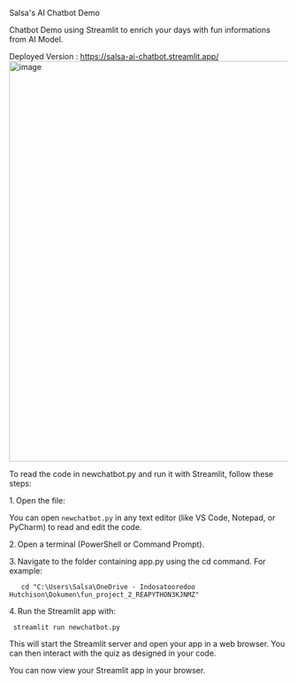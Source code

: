 Salsa's AI Chatbot Demo

Chatbot Demo using Streamlit to enrich your days with fun informations from AI Model.

Deployed Version : https://salsa-ai-chatbot.streamlit.app/
<img width="1366" height="724" alt="image" src="https://github.com/user-attachments/assets/94fcf062-adaa-46cf-99aa-f43db278d056" />

To read the code in newchatbot.py and run it with Streamlit, follow these steps:

1. Open the file:

You can open `newchatbot.py` in any text editor (like VS Code, Notepad, or PyCharm) to read and edit the code.

2. Open a terminal (PowerShell or Command Prompt).

3. Navigate to the folder containing app.py using the cd command. For example:
```
   cd "C:\Users\Salsa\OneDrive - Indosatooredoo Hutchison\Dokumen\fun_project_2_REAPYTHON3KJNMZ"
```
4. Run the Streamlit app with:
```
 streamlit run newchatbot.py
```
This will start the Streamlit server and open your app in a web browser. You can then interact with the quiz as designed in your code.

You can now view your Streamlit app in your browser.
